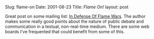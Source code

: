 Slug: flame-on
Date: 2001-08-23
Title: *Flame On!*
layout: post

Great post on some mailing list: <a href="http://lists.w3.org/Archives/Public/w3c-wai-gl/2001JulSep/0699.html">In Defense Of Flame Wars</a>. The author makes some really good points about the nature of public debate and communication in a textual, non-real-time medium. There are some web boards I&#39;ve frequented that could benefit from some of this.
